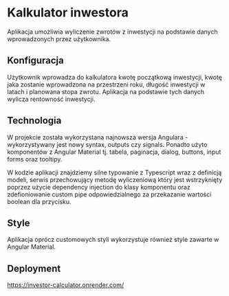 # Kalkulator inwestora

Aplikacja umożliwia wyliczenie zwrotów z inwestycji na podstawie danych wprowadzonych przez użytkownika.

## Konfiguracja

Użytkownik wprowadza do kalkulatora kwotę początkową inwestycji, kwotę jaka zostanie wprowadzona na przestrzeni roku, długość inwestycji w latach i planowana stopa zwrotu. Aplikacja na podstawie tych danych wylicza rentowność inwestycji.

## Technologia

W projekcie została wykorzystana najnowsza wersja Angulara - wykorzystywany jest nowy syntax, outputs czy signals. Ponadto użyto komponentów z Angular Material tj. tabela, paginacja, dialog, buttons, input forms oraz tooltipy.

W kodzie aplikacji znajdziemy silne typowanie z Typescript wraz z definicją modeli, serwis przechowujący metodę wyliczeniową który jest wstrzyknięty poprzez użycie dependency injection do klasy komponentu oraz zdefioniowanie custom pipe odpowiedzialnego za przekazanie wartości boolean dla przycisku.

## Style

Aplikacja oprócz customowych styli wykorzystuje również style zawarte w Angular Material.

## Deployment

https://investor-calculator.onrender.com/
